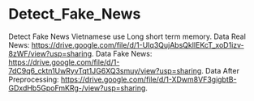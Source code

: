 # Detect_Fake_News
Detect Fake News Vietnamese use Long short term memory.
Data Real News: https://drive.google.com/file/d/1-UIq3QujAbsQklIEKcT_xoD1izv-8zWF/view?usp=sharing.
Data Fake News: https://drive.google.com/file/d/1-7dC9q6_cktn1UwRyvTqt1JG6XQ3smuy/view?usp=sharing.
Data After Preprocessing: https://drive.google.com/file/d/1-XDwm8VF3gigbtB-GDxdHb5GpoFmKRg-/view?usp=sharing.
